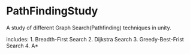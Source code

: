 # PathFindingStudy
A study of different Graph Search(Pathfinding) techniques in unity. 

includes:
        1. Breadth-First Search 
        2. Dijkstra Search 
        3. Greedy-Best-Frist Search
        4. A* 
